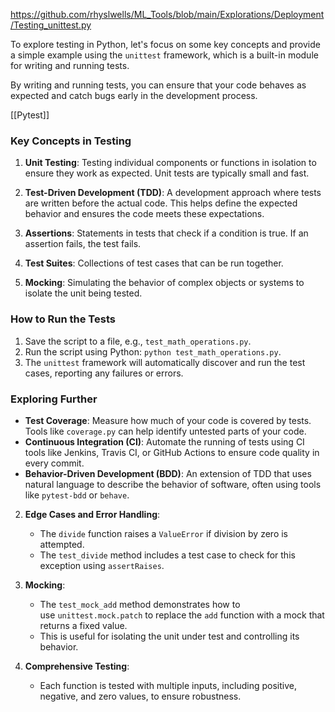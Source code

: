 https://github.com/rhyslwells/ML_Tools/blob/main/Explorations/Deployment/Testing_unittest.py

To explore testing in Python, let's focus on some key concepts and provide a simple example using the `unittest` framework, which is a built-in module for writing and running tests.

By writing and running tests, you can ensure that your code behaves as expected and catch bugs early in the development process. 

[[Pytest]]
### Key Concepts in Testing

1. **Unit Testing**: Testing individual components or functions in isolation to ensure they work as expected. Unit tests are typically small and fast.

2. **Test-Driven Development (TDD)**: A development approach where tests are written before the actual code. This helps define the expected behavior and ensures the code meets these expectations.

3. **Assertions**: Statements in tests that check if a condition is true. If an assertion fails, the test fails.

4. **Test Suites**: Collections of test cases that can be run together.

5. **Mocking**: Simulating the behavior of complex objects or systems to isolate the unit being tested.

### How to Run the Tests

1. Save the script to a file, e.g., `test_math_operations.py`.
2. Run the script using Python: `python test_math_operations.py`.
3. The `unittest` framework will automatically discover and run the test cases, reporting any failures or errors.

### Exploring Further

- **Test Coverage**: Measure how much of your code is covered by tests. Tools like `coverage.py` can help identify untested parts of your code.
- **Continuous Integration (CI)**: Automate the running of tests using CI tools like Jenkins, Travis CI, or GitHub Actions to ensure code quality in every commit.
- **Behavior-Driven Development (BDD)**: An extension of TDD that uses natural language to describe the behavior of software, often using tools like `pytest-bdd` or `behave`.

2. **Edge Cases and Error Handling**:
    
    - The `divide` function raises a `ValueError` if division by zero is attempted.
    - The `test_divide` method includes a test case to check for this exception using `assertRaises`.
3. **Mocking**:
    - The `test_mock_add` method demonstrates how to use `unittest.mock.patch` to replace the `add` function with a mock that returns a fixed value.
    - This is useful for isolating the unit under test and controlling its behavior.
4. **Comprehensive Testing**:
    
    - Each function is tested with multiple inputs, including positive, negative, and zero values, to ensure robustness.